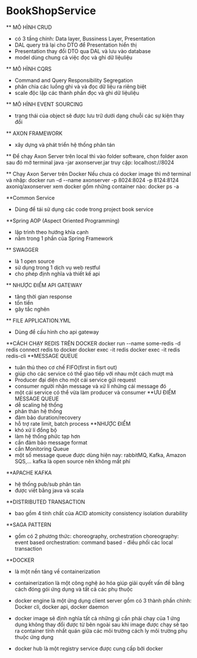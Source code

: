 # BookShopService
** MÔ HÌNH CRUD
- có 3 tầng chính: Data layer, Bussiness Layer, Presentation
- DAL query trả lại cho DTO để Presentation hiển thị
- Presentation thay đổi DTO qua DAL và lưu vào database
- model dùng chung cả việc đọc và ghi dữ liệuliệu 

** MÔ HÌNH CQRS
- Command and Query Responsibility Segregation
- phân chia các luồng ghi và và đọc dữ liệu ra riêng biệt
- scale độc lập các thành phần đọc và ghi dữ liệuliệu

** MÔ HÌNH EVENT SOURCING
- trạng thái của object sẽ được lưu trữ dưới dạng chuỗi các sự kiện thay đổi

** AXON FRAMEWORK
- xây dựng và phát triển hệ thống phân tán

** Để chạy Axon Server trên local thì vào folder software, chọn folder axon sau đó mở terminal
    java -jar axonserver.jar
    truy cập: localhost://8024

** Chạy Axon Server trên Docker
    Nếu chưa có docker image thì mở terminal và nhập: docker run -d --name axonserver -p 8024:8024 -p 8124:8124 axoniq/axonserver
    xem docker gồm những container nào: docker ps -a

**Common Service
- Dùng để tái sử dụng các code trong project book service

**Spring AOP (Aspect Oriented Programming)
- lập trình theo hướng khía cạnh
- nằm trong 1 phần của Spring Framework

** SWAGGER
-  là 1 open source
- sử dụng trong 1 dịch vụ web restful
- cho phép định nghĩa và thiết kế api

** NHƯỢC ĐIỂM API GATEWAY
- tăng thời gian response
- tốn tiền
- gây tắc nghẽn

** FILE APPLICATION.YML
- Dùng để cấu hình cho api gateway

**CÁCH CHẠY REDIS TRÊN DOCKER
    docker run --name some-redis -d redis
    connect redis to docker
        docker exec -it redis
        docker exec -it redis redis-cli
**MESSAGE QUEUE
- tuân thủ theo cơ chế FIFO(first in fisrt out)
- giúp cho các service có thể giao tiếp với nhau một cách mượt mà
- Producer
    đại diện cho một cái service gửi request
- consumer
    người nhận message và xử lí nhứng cái message đó
- một cái service có thể vừa làm producer và consumer
**ƯU ĐIỂM MESSAGE QUEUE
- dễ scaling hệ thống
- phân thán hệ thống
- đảm bảo duration/recovery
- hỗ trợ rate limit, batch process
**NHƯỢC ĐIỂM
- khó xử lí đồng bộ
- làm hệ thống phức tạp hơn
- cần đảm bảo message format
- cần Monitoring Queue
- một số message queue được dùng hiện nay:
    rabbitMQ, Kafka, Amazon SQS,...
    kafka là open source nên không mất phí

**APACHE KAFKA
- hệ thống pub/sub phân tán
- được viết bằng java và scala

**DISTRIBUTED TRANSACTION
- bao gồm 4 tính chất của ACID
    atomicity
    consistency
    isolation
    durability

**SAGA PATTERN
- gồm có 2 phương thức: choreography, orchestration
    choreography: event based
    orchestration: command based - điều phối các local transaction

**DOCKER
- là một nền tảng về containerization
- containerization
    là một công nghệ ảo hóa
    giúp giải quyết vấn đề bằng cách đóng gói ứng dụng và tất cả các phụ thuộc

- docker engine
là một ứng dụng client server gồm có 3 thành phần chính: Docker cli, docker api, docker daemon
- docker image
sẽ định nghĩa tất cả những gì cần phải chạy của 1 ứng dụng
không thay đổi được từ bên ngoài
sau khi image được chạy sẽ tạo ra container
    tính nhất quán giữa các môi trường
    cách ly môi trường
    phụ thuộc
    ứng dụng
- docker hub
là một registry service được cung cấp bởi docker
